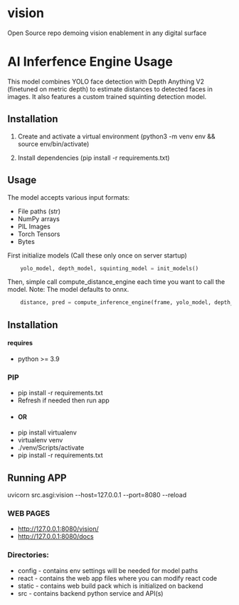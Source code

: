 # vision
Open Source repo demoing vision enablement in any digital surface 

# AI Inferfence Engine Usage

This model combines YOLO face detection with Depth Anything V2 (finetuned on metric depth) to estimate distances to detected faces in images. It also features a custom trained squinting detection model.

## Installation

1. Create and activate a virtual environment (python3 -m venv env && source env/bin/activate)

2. Install dependencies (pip install -r requirements.txt)

## Usage

The model accepts various input formats:
- File paths (str)
- NumPy arrays
- PIL Images
- Torch Tensors
- Bytes

First initialize models (Call these only once on server startup)
```python
    yolo_model, depth_model, squinting_model = init_models()
```

Then, simple call compute_distance_engine each time you want to call the model. Note: The model defaults to onnx. 
```python
    distance, pred = compute_inference_engine(frame, yolo_model, depth_model, squinting_model)
```

## Installation
#### requires
- python >= 3.9
### PIP
- pip install -r requirements.txt
- Refresh if needed then run app
- #### OR
- pip install virtualenv
- virtualenv venv
- ./venv/Scripts/activate
- pip install -r requirements.txt

## Running APP
uvicorn src.asgi:vision --host=127.0.0.1 --port=8080 --reload


### WEB PAGES
- http://127.0.0.1:8080/vision/
- http://127.0.0.1:8080/docs

### Directories:
- config - contains env settings will be needed for model paths
- react - contains the web app files where you can modify react code
- static - contains web build pack which is initialized on backend
- src - contains backend python service and API(s)
